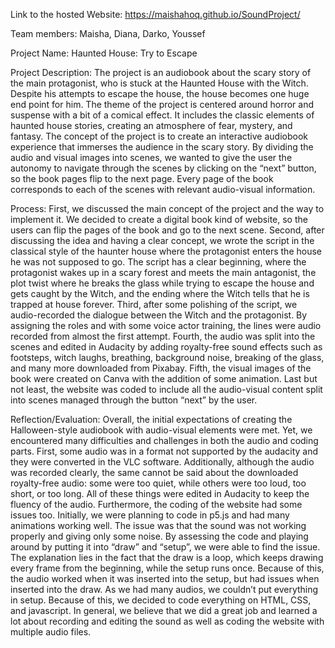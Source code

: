 Link to the hosted Website: https://maishahoq.github.io/SoundProject/ 

Team members: Maisha, Diana, Darko, Youssef

Project Name: Haunted House: Try to Escape

Project Description: The project is an audiobook about the scary story of the main protagonist, who is stuck at the Haunted House with the Witch. Despite his attempts to escape the house, the house becomes one huge end point for him. The theme of the project is centered around horror and suspense with a bit of a comical effect. It includes the classic elements of haunted house stories, creating an atmosphere of fear, mystery, and fantasy. The concept of the project is to create an interactive audiobook experience that immerses the audience in the scary story. By dividing the audio and visual images into scenes, we wanted to give the user the autonomy to navigate through the scenes by clicking on the “next” button, so the book pages flip to the next page. Every page of the book corresponds to each of the scenes with relevant audio-visual information.

Process: First, we discussed the main concept of the project and the way to implement it. We decided to create a digital book kind of website, so the users can flip the pages of the book and go to the next scene. Second, after discussing the idea and having a clear concept, we wrote the script in the classical style of the haunter house where the protagonist enters the house he was not supposed to go. The script has a clear beginning, where the protagonist wakes up in a scary forest and meets the main antagonist, the plot twist where he breaks the glass while trying to escape the house and gets caught by the Witch, and the ending where the Witch tells that he is trapped at house forever. Third, after some polishing of the script, we audio-recorded the dialogue between the Witch and the protagonist. By assigning the roles and with some voice actor training, the lines were audio recorded from almost the first attempt. Fourth, the audio was split into the scenes and edited in Audacity by adding royalty-free sound effects such as footsteps, witch laughs, breathing, background noise, breaking of the glass, and many more downloaded from Pixabay. Fifth, the visual images of the book were created on Canva with the addition of some animation. Last but not least, the website was coded to include all the audio-visual content split into scenes managed through the button “next” by the user.

Reflection/Evaluation: Overall, the initial expectations of creating the Halloween-style audiobook with audio-visual elements were met. Yet, we encountered many difficulties and challenges in both the audio and coding parts. First, some audio was in a format not supported by the audacity and they were converted in the VLC software. Additionally, although the audio was recorded clearly, the same cannot be said about the downloaded royalty-free audio: some were too quiet, while others were too loud, too short, or too long. All of these things were edited in Audacity to keep the fluency of the audio. Furthermore, the coding of the website had some issues too. Initially, we were planning to code in p5.js and had many animations working well. The issue was that the sound was not working properly and giving only some noise. By assessing the code and playing around by putting it into “draw” and “setup”, we were able to find the issue. The explanation lies in the fact that the draw is a loop, which keeps drawing every frame from the beginning, while the setup runs once. Because of this, the audio worked when it was inserted into the setup, but had issues when inserted into the draw. As we had many audios, we couldn’t put everything in setup. Because of this, we decided to code everything on HTML, CSS, and javascript. In general, we believe that we did a great job and learned a lot about recording and editing the sound as well as coding the website with multiple audio files.
